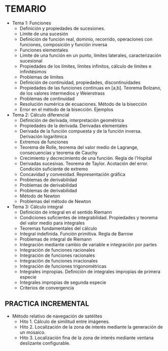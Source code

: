 <h1>TEMARIO</h1>

* Tema 1: Funciones
  * Definición y propiedades de sucesiones.
  * Límite de una sucesión
  * Definición de función real, dominio, recorrido, operaciones con funciones, composición y función inversa
  * Funciones elementales
  * Límite de una función en un punto, límites laterales, caracterización sucesional
  * Propiedades de los límites, límites infinitos, cálculo de límites e infinitésimos
  * Problemas de límites
  * Definición de continuidad, propiedades, discontinuidades
  * Propiedades de las funciones continuas en [a,b]. Teorema Bolzano, de los valores intermedios y Weierstrass
  * Problemas de continuidad
  * Resolución numérica de ecuaciones. Método de la bisección
  * Error en el método de la bisección. Ejemplos
* Tema 2: Cálculo diferencial
  *  Definición de derivada, interpretación geométrica
  *  Propiedades de la derivada. Derivadas elementales
  *  Derivada de la función compuesta y de la función inversa. Derivación logarítmica
  *  Extremos de funciones
  *  Teorema de Rolle, teorema del valor medio de Lagrange, consecuencias y teorema de Cauchy
  *  Crecimiento y decrecimiento de una función. Regla de l'Hopital
  *  Derivadas sucesivas. Teorema de Taylor. Acotación del error. Condición suficiente de extremo
  *  Concavidad y convexidad. Representación gráfica
  *  Problemas de derivabilidad
  *  Problemas de derivabilidad
  *  Problemas de derivabilidad
  *  Método de Newton
  *  Problemas del método de Newton
* Tema 3: Cálculo integral
  *  Definición de integral en el sentido Riemann
  *  Condiciones suficientes de integrabilidad. Propiedades y teorema del valor medio para integrales
  *  Teoremas fundamentales del cálculo
  *  Integral indefinida. Función primitiva. Regla de Barrow
  *  Problemas de integral de Riemann
  *  Integración mediante cambio de variable e integración por partes
  *  Integración de funciones racionales
  *  Integración de funciones racionales
  *  Integración de funciones irracionales
  *  Integración de funciones trigonométricas
  *  Integrales impropias. Definición de integrales impropias de primera especie
  *  Integrales impropias de segunda especie
  *  Criterios de convergencia  


<h2>PRACTICA INCREMENTAL</h2>

* Método relativo de navegación de satélites
  * Hito 1. Cálculo de similitud entre imágenes.
  * Hito 2. Localización de la zona de interés mediante la generación de un mosaico.
  * Hito 3. Localización fina de la zona de interés mediante ventana deslizante configurable.
